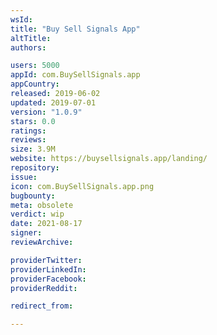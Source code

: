 ```yaml
---
wsId: 
title: "Buy Sell Signals App"
altTitle: 
authors:

users: 5000
appId: com.BuySellSignals.app
appCountry: 
released: 2019-06-02
updated: 2019-07-01
version: "1.0.9"
stars: 0.0
ratings: 
reviews: 
size: 3.9M
website: https://buysellsignals.app/landing/
repository: 
issue: 
icon: com.BuySellSignals.app.png
bugbounty: 
meta: obsolete
verdict: wip
date: 2021-08-17
signer: 
reviewArchive:

providerTwitter: 
providerLinkedIn: 
providerFacebook: 
providerReddit: 

redirect_from:

---
```


